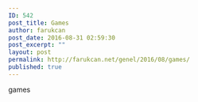 ```yaml
---
ID: 542
post_title: Games
author: farukcan
post_date: 2016-08-31 02:59:30
post_excerpt: ""
layout: post
permalink: http://farukcan.net/genel/2016/08/games/
published: true
---
```

games